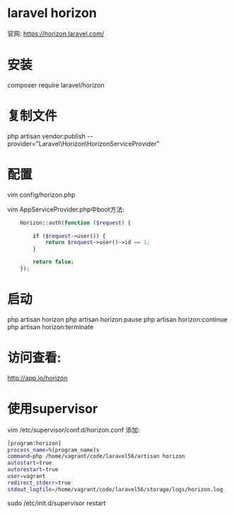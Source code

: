 laravel horizon
===============

官网: https://horizon.laravel.com/

# 安装
composer require laravel/horizon

# 复制文件
php artisan vendor:publish --provider="Laravel\Horizon\HorizonServiceProvider"

# 配置
vim config/horizon.php

vim AppServiceProvider.php中boot方法:

```php
    Horizon::auth(function ($request) {
        
        if ($request->user()) {
            return $request->user()->id == 1;
        }

        return false;
    });
```

# 启动
php artisan horizon
php artisan horizon:pause
php artisan horizon:continue
php artisan horizon:terminate

# 访问查看:
http://app.io/horizon

# 使用supervisor
vim /etc/supervisor/conf.d/horizon.conf 添加:

```bash
[program:horizon]
process_name=%(program_name)s
command=php /home/vagrant/code/laravel56/artisan horizon
autostart=true
autorestart=true
user=vagrant
redirect_stderr=true
stdout_logfile=/home/vagrant/code/laravel56/storage/logs/horizon.log
```

sudo /etc/init.d/supervisor restart

